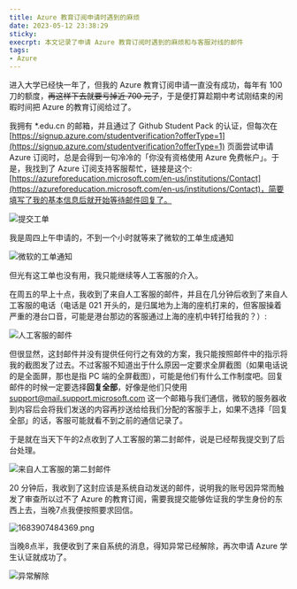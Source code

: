 ```yaml
---
title: Azure 教育订阅申请时遇到的麻烦
date: 2023-05-12 23:38:29
sticky:
execrpt: 本文记录了申请 Azure 教育订阅时遇到的麻烦和与客服对线的邮件
tags:
- Azure
---
```


进入大学已经快一年了，但我的 Azure 教育订阅申请一直没有成功，每年有 100 刀的额度，~~再这样下去就要亏掉近 700 元了~~，于是便打算趁期中考试刚结束的闲暇时间把 Azure 的教育订阅给过了。

我拥有 *.edu.cn 的邮箱，并且通过了 Github Student Pack 的认证，但每次在 [https://signup.azure.com/studentverification?offerType=1](https://signup.azure.com/studentverification?offerType=1) 页面尝试申请 Azure 订阅时，总是会得到一句冷冷的「你没有资格使用 Azure 免费帐户」。于是，我找到了 Azure 订阅支持客服帮忙，链接是这个: [https://azureforeducation.microsoft.com/en-us/institutions/Contact](https://azureforeducation.microsoft.com/en-us/institutions/Contact)，简要填写了我的基本信息后就开始等待邮件回复了。

![提交工单](https://cdn.zhullyb.top/uploads/2024/08/12/645e646bc5b58.png)

我是周四上午申请的，不到一个小时就等来了微软的工单生成通知

![微软的工单通知](https://cdn.zhullyb.top/uploads/2024/08/12/645e5fdfb25a3.png)

但光有这工单也没有用，我只能继续等人工客服的介入。

在周五的早上十点，我收到了来自人工客服的邮件，并且在几分钟后收到了来自人工客服的电话（电话是 021 开头的，是归属地为上海的座机打来的，但客服操着严重的港台口音，可能是港台那边的客服通过上海的座机中转打给我的？）: 

![人工客服的邮件](https://cdn.zhullyb.top/uploads/2024/08/12/645e60ad79001.png)

但很显然，这封邮件并没有提供任何行之有效的方案，我只能按照邮件中的指示将我的截图发了过去。不过客服不知道出于什么原因一定要求全屏截图（如果电话说的是全面屏，那也是指 PC 端的全屏截图），可能是他们有什么工作制度吧。回复邮件的时候一定要选择**回复全部**，好像是他们只使用 support@mail.support.microsoft.com 这一个邮箱与我们通信，微软的服务器收到内容后会将我们发送的内容再抄送给给我们分配的客服手上，如果不选择「回复全部」的话，客服可能就看不到之前的通信记录了。

于是就在当天下午的2点收到了人工客服的第二封邮件，说是已经帮我提交到了后台处理。

![来自人工客服的第二封邮件](https://cdn.zhullyb.top/uploads/2024/08/12/645e62bae0c0a.png)

20 分钟后，我收到了这封应该是系统自动发送的邮件，说明我的账号因异常而触发了审查所以过不了 Azure 的教育订阅，需要我提交能够佐证我的学生身份的东西上去，当晚7点我便按照要求回信。

![1683907484369.png](https://cdn.zhullyb.top/uploads/2024/08/12/645e639e2c9d1.png)

当晚8点半，我便收到了来自系统的消息，得知异常已经解除，再次申请 Azure 学生认证就成功了。

![异常解除](https://cdn.zhullyb.top/uploads/2024/08/12/645e63e39523f.png)
